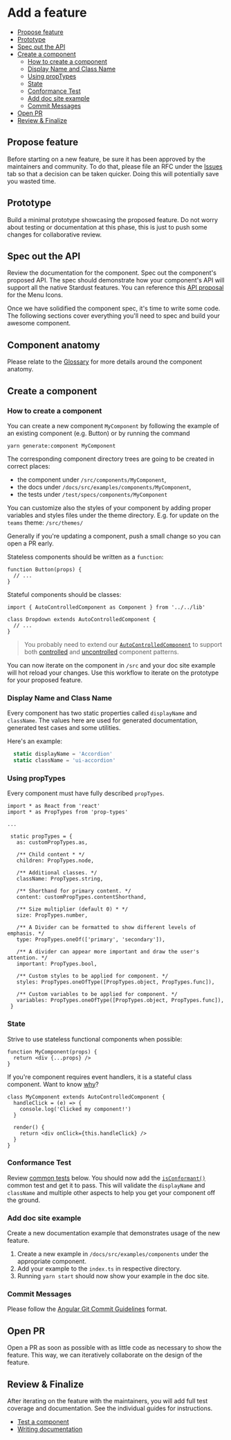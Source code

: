 Add a feature
=============

<!-- START doctoc generated TOC please keep comment here to allow auto update -->
<!-- DON'T EDIT THIS SECTION, INSTEAD RE-RUN doctoc TO UPDATE -->


- [Propose feature](#propose-feature)
- [Prototype](#prototype)
- [Spec out the API](#spec-out-the-api)
- [Create a component](#create-a-component)
  - [How to create a component](#how-to-create-a-component)
  - [Display Name and Class Name](#display-name-and-class-name)
  - [Using propTypes](#using-proptypes)
  - [State](#state)
  - [Conformance Test](#conformance-test)
  - [Add doc site example](#add-doc-site-example)
  - [Commit Messages](#commit-messages)
- [Open PR](#open-pr)
- [Review & Finalize](#review--finalize)

<!-- END doctoc generated TOC please keep comment here to allow auto update -->

## Propose feature

Before starting on a new feature, be sure it has been approved by the maintainers and community. To do that, please file an RFC under the [Issues][1] tab so that a decision can be taken quicker. Doing this will potentially save you wasted time.

## Prototype

Build a minimal prototype showcasing the proposed feature. Do not worry about testing or documentation at this phase, this is just to push some changes for collaborative review.

## Spec out the API

Review the documentation for the component. Spec out the component's proposed API. The spec should demonstrate how your component's API will support all the native Stardust features. You can reference this [API proposal][2] for the Menu Icons.

Once we have solidified the component spec, it's time to write some code. The following sections cover everything you'll need to spec and build your awesome component.

## Component anatomy

Please relate to the [Glossary][7] for more details around the component anatomy.

## Create a component

### How to create a component

You can create a new component `MyComponent` by following the example of an existing component (e.g. Button) or by running the command
```
yarn generate:component MyComponent
```

The corresponding component directory trees are going to be created in correct places:
  - the component under `/src/components/MyComponent`,
  - the docs under `/docs/src/examples/components/MyComponent`,
  - the tests under `/test/specs/components/MyComponent`

You can customize also the styles of your component by adding proper variables and styles files under the theme directory. 
E.g. for update on the `teams` theme: `/src/themes/`

Generally if you're updating a component, push a small change so you can open a PR early.

Stateless components should be written as a `function`:

```tsx
function Button(props) {
  // ...
}
```

Stateful components should be classes:

```tsx
import { AutoControlledComponent as Component } from '../../lib'

class Dropdown extends AutoControlledComponent {
  // ...
}
```

>You probably need to extend our [`AutoControlledComponent`][3] to support both [controlled][4] and [uncontrolled][5] component patterns.

You can now iterate on the component in `/src` and your doc site example will hot reload your changes. Use this workflow to iterate on the prototype for your proposed feature.

### Display Name and Class Name

Every component has two static properties called `displayName` and `className`. The values here are used for generated documentation, generated test cases and some utilities.

Here's an example:

```ts
  static displayName = 'Accordion'
  static className = 'ui-accordion'
```

### Using propTypes

Every component must have fully described `propTypes`.

 ```tsx
import * as React from 'react'
import * as PropTypes from 'prop-types'

...

  static propTypes = {
    as: customPropTypes.as,

    /** Child content * */
    children: PropTypes.node,

    /** Additional classes. */
    className: PropTypes.string,

    /** Shorthand for primary content. */
    content: customPropTypes.contentShorthand,

    /** Size multiplier (default 0) * */
    size: PropTypes.number,

    /** A Divider can be formatted to show different levels of emphasis. */
    type: PropTypes.oneOf(['primary', 'secondary']),

    /** A divider can appear more important and draw the user's attention. */
    important: PropTypes.bool,

    /** Custom styles to be applied for component. */
    styles: PropTypes.oneOfType([PropTypes.object, PropTypes.func]),

    /** Custom variables to be applied for component. */
    variables: PropTypes.oneOfType([PropTypes.object, PropTypes.func]),
  }
 ```

### State

Strive to use stateless functional components when possible:

```tsx
function MyComponent(props) {
  return <div {...props} />
}
```

If you're component requires event handlers, it is a stateful class component. Want to know [why][8]?

```tsx
class MyComponent extends AutoControlledComponent {
  handleClick = (e) => {
    console.log('Clicked my component!')
  }

  render() {
    return <div onClick={this.handleClick} />
  }
}
```

### Conformance Test

Review [common tests](test-a-feature.md#common-tests) below. You should now add the [`isConformant()`](test-a-feature.md#isconformant-required) common test and get it to pass. This will validate the `displayName` and `className` and multiple other aspects to help you get your component off the ground.

### Add doc site example

Create a new documentation example that demonstrates usage of the new feature.
1. Create a new example in `/docs/src/examples/components` under the appropriate component.
1. Add your example to the `index.ts` in respective directory.
1. Running `yarn start` should now show your example in the doc site.

### Commit Messages

Please follow the [Angular Git Commit Guidelines][6] format.

## Open PR

Open a PR as soon as possible with as little code as necessary to show the feature. This way, we can iteratively collaborate on the design of the feature.

## Review & Finalize

After iterating on the feature with the maintainers, you will add full test coverage and documentation. See the individual guides for instructions.

- [Test a component](test-a-feature.md)
- [Writing documentation](document-a-feature.md)

[1]: https://github.com/stardust-ui/react/issues
[2]: https://github.com/stardust-ui/react/pull/73
[3]: https://github.com/stardust-ui/react/blob/master/src/lib/AutoControlledComponent.tsx
[4]: https://facebook.github.io/react/docs/forms.html#controlled-components
[5]: https://facebook.github.io/react/docs/forms.html#uncontrolled-components
[6]: https://github.com/angular/angular/blob/master/CONTRIBUTING.md#commit
[7]: https://stardust-ui.github.io/react/glossary
[8]: https://github.com/Semantic-Org/Semantic-UI-React/issues/607
